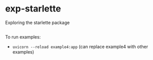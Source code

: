 # exp-starlette
Exploring the starlette package

##
To run examples:
- `uvicorn --reload example4:app`
(can replace example4 with other examples)
